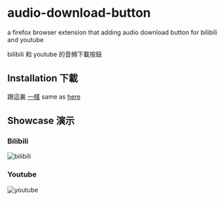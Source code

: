 # audio-download-button
a firefox browser extension that adding audio download button for bilibili and youtube

bilibili 和 youtube 的音頻下載按鈕


## Installation 下載

跟這裏 [一樣](https://github.com/eric2788/Bilibili-Vup-Stream-Details#installation)
same as [here](https://github.com/eric2788/Bilibili-Vup-Stream-Details#installation)

## Showcase 演示

### Bilibili

![bilibili](https://i.gyazo.com/d0ec8e629290375a615e869b813c6dd6.gif)


### Youtube

![youtube](https://i.gyazo.com/d7b0eecb78b1a44ce9f396d542fea1a0.gif)

